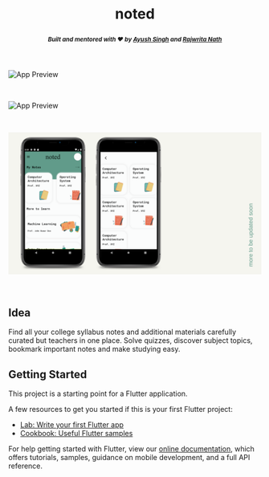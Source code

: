 <h1 align="center">noted</h1>





<h5 align="center">
  <sub>Built and mentored with ❤︎ by
  <a href="https://github.com/ayush-670">Ayush Singh</a> and
  <a href="https://github.com/Rajwrita">
    Rajwrita Nath
  </a>
</h5>

<br />

![App Preview](dark-mock.png)

<br>

![App Preview](light-mock.png)

<br>

![App Preview](UI1.png)

<br>

## Idea

Find all your college syllabus notes and additional materials carefully curated but teachers in one place. Solve quizzes, discover subject topics, bookmark important notes and make studying easy.

## Getting Started

This project is a starting point for a Flutter application.

A few resources to get you started if this is your first Flutter project:

- [Lab: Write your first Flutter app](https://flutter.dev/docs/get-started/codelab)
- [Cookbook: Useful Flutter samples](https://flutter.dev/docs/cookbook)

For help getting started with Flutter, view our
[online documentation](https://flutter.dev/docs), which offers tutorials,
samples, guidance on mobile development, and a full API reference.

